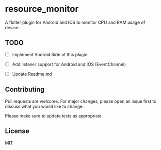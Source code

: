 # resource_monitor

A flutter plugin for Android and IOS to monitor CPU and RAM usage of device.

## TODO

- [ ] Implement Android Side of this plugin.
- [ ] Add listener support for Android and IOS (EventChannel)
- [ ] Update Readme.md


## Contributing
Pull requests are welcome. For major changes, please open an issue first to discuss what you would like to change.

Please make sure to update tests as appropriate.

## License
[MIT](https://github.com/sikandernoori/resource_monitor/blob/master/LICENSE)